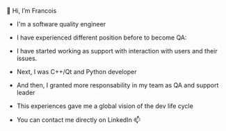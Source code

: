 👋 Hi, I’m Francois
- I'm a software quality engineer
- I have experienced different position before to become QA:
- I have started working as support with interaction with users and their issues.
- Next, I was C++/Qt and Python developer
- And then, I granted more responsability in my team as QA and support leader 
- This experiences gave me a global vision of the dev life cycle

- You can contact me directly on LinkedIn 📫

<!---
FrancoisBouyssou/FrancoisBouyssou is a ✨ special ✨ repository because its `README.md` (this file) appears on your GitHub profile.
You can click the Preview link to take a look at your changes.
--->
